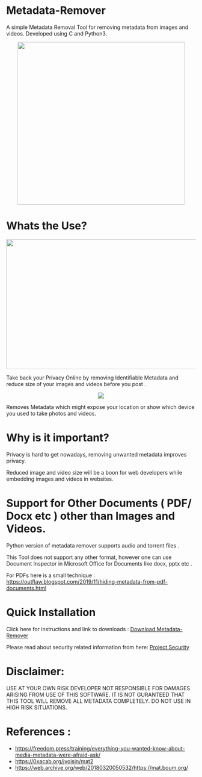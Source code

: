 # Metadata-Remover
A simple Metadata Removal Tool for removing metadata from images and videos. Developed using C and Python3.

<div align="center">
<img src="https://github.com/user-attachments/assets/fa835635-5b43-4d0a-b140-596d50ec63a7" width="444" height="432">
</div>

# Whats the Use?

<div align="center">
<img src="https://user-images.githubusercontent.com/82881725/212539943-c7d1e178-5937-4c49-8665-e91408dc5902.JPG" width="677" height="345">
</div>

Take back your Privacy Online by removing Identifiable Metadata and reduce size of your images and videos before you post .

<div align="center">
<img src="https://user-images.githubusercontent.com/82881725/212539916-9c4386ba-a6f2-48d2-aa13-c523f33da46e.JPG">
</div>

Removes Metadata which might expose your location or show which device you used to take photos and videos.

# Why is it important?

Privacy is hard to get nowadays, removing unwanted metadata improves privacy.

Reduced image and video size will be a boon for web developers while embedding images and videos in websites.

# Support for Other Documents ( PDF/ Docx etc ) other than Images and Videos.

Python version of metadata remover supports audio and torrent files .

This Tool does not support any other format, however one can use Document Inspector in Microsoft Office for Documents like docx, pptx etc .

For PDFs here is a small technique : https://outflaw.blogspot.com/2019/11/hiding-metadata-from-pdf-documents.html

# Quick Installation

Click here for instructions and link to downloads : [Download Metadata-Remover](https://github.com/Anish-M-code/Metadata-Remover/releases/tag/v1.6)

Please read about security related information from here: [ Project Security](/SECURITY.md)

# Disclaimer:

USE AT YOUR OWN RISK DEVELOPER NOT RESPONSIBLE FOR DAMAGES ARISING FROM USE OF THIS SOFTWARE.
IT IS NOT GURANTEED THAT THIS TOOL WILL REMOVE ALL METADATA COMPLETELY.
DO NOT USE IN HIGH RISK SITUATIONS.

# References :

* https://freedom.press/training/everything-you-wanted-know-about-media-metadata-were-afraid-ask/
* https://0xacab.org/jvoisin/mat2
* https://web.archive.org/web/20180320050532/https://mat.boum.org/
